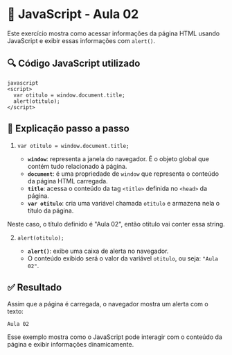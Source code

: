 
# 🧠 JavaScript - Aula 02

Este exercício mostra como acessar informações da página HTML usando JavaScript e exibir essas informações com `alert()`.

## 🔍 Código JavaScript utilizado

```
javascript
<script>
  var otitulo = window.document.title;
  alert(otitulo);
</script>
```

## 💬 Explicação passo a passo

1. `var otitulo = window.document.title;`
   
   - **`window`**: representa a janela do navegador. É o objeto global que contém tudo relacionado à página.
   - **`document`**: é uma propriedade de `window` que representa o conteúdo da página HTML carregada.
   - **`title`**: acessa o conteúdo da tag `<title>` definida no `<head>` da página.
   - **`var otitulo`**: cria uma variável chamada `otitulo` e armazena nela o título da página.


Neste caso, o título definido é "Aula 02", então otitulo vai conter essa string.

2. `alert(otitulo);`
   
   - **`alert()`**: exibe uma caixa de alerta no navegador.
   - O conteúdo exibido será o valor da variável `otitulo`, ou seja: `"Aula 02"`.


## ✅ Resultado

Assim que a página é carregada, o navegador mostra um alerta com o texto:


`Aula 02`

Esse exemplo mostra como o JavaScript pode interagir com o conteúdo da página e exibir informações dinamicamente.
